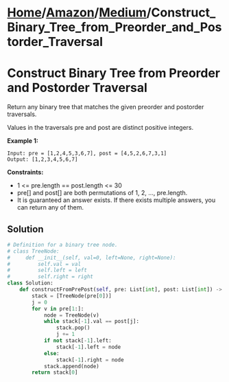 # [Home](./../..)/[Amazon](./..)/[Medium](./)/Construct_Binary_Tree_from_Preorder_and_Postorder_Traversal
<h1>Construct Binary Tree from Preorder and Postorder Traversal</h1>

<p>
Return any binary tree that matches the given preorder and postorder traversals.
</p>
<p>
Values in the traversals pre and post are distinct positive integers.
</p>

<b>Example 1:</b>

    Input: pre = [1,2,4,5,3,6,7], post = [4,5,2,6,7,3,1]
    Output: [1,2,3,4,5,6,7]
    
<b>Constraints:</b>

- 1 <= pre.length == post.length <= 30
- pre[] and post[] are both permutations of 1, 2, ..., pre.length.
- It is guaranteed an answer exists. If there exists multiple answers, you can return any of them.

<h2>Solution</h2>

```python
# Definition for a binary tree node.
# class TreeNode:
#     def __init__(self, val=0, left=None, right=None):
#         self.val = val
#         self.left = left
#         self.right = right
class Solution:
    def constructFromPrePost(self, pre: List[int], post: List[int]) -> TreeNode:
        stack = [TreeNode(pre[0])]
        j = 0
        for v in pre[1:]:
            node = TreeNode(v)
            while stack[-1].val == post[j]:
                stack.pop()
                j += 1
            if not stack[-1].left:
                stack[-1].left = node
            else:
                stack[-1].right = node
            stack.append(node)
        return stack[0]
```
